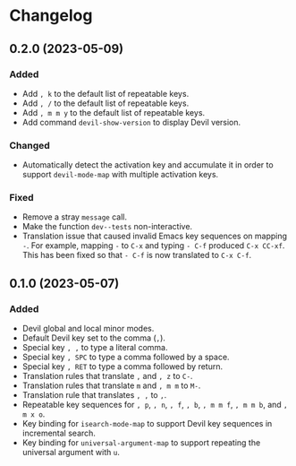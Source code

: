 Changelog
=========

0.2.0 (2023-05-09)
------------------

### Added

- Add `, k` to the default list of repeatable keys.
- Add `, /` to the default list of repeatable keys.
- Add `, m m y` to the default list of repeatable keys.
- Add command `devil-show-version` to display Devil version.


### Changed

- Automatically detect the activation key and accumulate it in order
  to support `devil-mode-map` with multiple activation keys.


### Fixed

- Remove a stray `message` call.
- Make the function `dev--tests` non-interactive.
- Translation issue that caused invalid Emacs key sequences on mapping
  `-`. For example, mapping `-` to `C-x` and typing `- C-f` produced
  `C-x CC-xf`. This has been fixed so that `- C-f` is now translated
  to `C-x C-f`.


0.1.0 (2023-05-07)
------------------

### Added

- Devil global and local minor modes.
- Default Devil key set to the comma (`,`).
- Special key `, ,` to type a literal comma.
- Special key `, SPC` to type a comma followed by a space.
- Special key `, RET` to type a comma followed by return.
- Translation rules that translate `,` and `, z` to `C-`.
- Translation rules that translate `m` and `, m m` to `M-`.
- Translation rule that translates `, ,` to `,`.
- Repeatable key sequences for `, p`, `, n`, `, f`, `, b`, `, m m f`,
  `, m m b`, and `, m x o`.
- Key binding for `isearch-mode-map` to support Devil key sequences in
  incremental search.
- Key binding for `universal-argument-map` to support repeating the
  universal argument with `u`.
